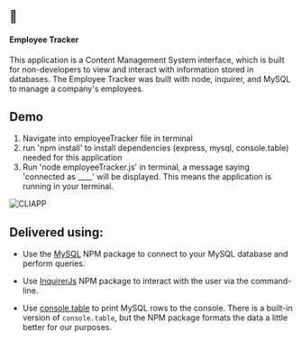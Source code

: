 ## :office: <h4><b>Employee Tracker</b></h4>

This application is a Content Management System interface, which is built for non-developers to view and interact with information stored in databases. The Employee Tracker was built with node, inquirer, and MySQL to manage a company's employees.

## Demo

1. Navigate into employeeTracker file in terminal
2. run 'npm install' to install dependencies (express, mysql, console.table) needed for this application
3. Run 'node employeeTracker.js' in terminal, a message saying 'connected as ____' will be displayed. This means the application is running in your terminal.

![CLIAPP](https://user-images.githubusercontent.com/58242373/82768909-d2f95b80-9dff-11ea-9481-e699f9705eea.jpg)

  



## Delivered using:

* Use the [MySQL](https://www.npmjs.com/package/mysql) NPM package to connect to your MySQL database and perform queries.

* Use [InquirerJs](https://www.npmjs.com/package/inquirer/v/0.2.3) NPM package to interact with the user via the command-line.

* Use [console.table](https://www.npmjs.com/package/console.table) to print MySQL rows to the console. There is a built-in version of `console.table`, but the NPM package formats the data a little better for our purposes.



